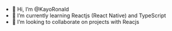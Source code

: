 - 👋 Hi, I’m @KayoRonald
- 🌱 I’m currently learning Reactjs (React Native) and TypeScript
- 👯 I’m looking to collaborate on projects with Reacjs
